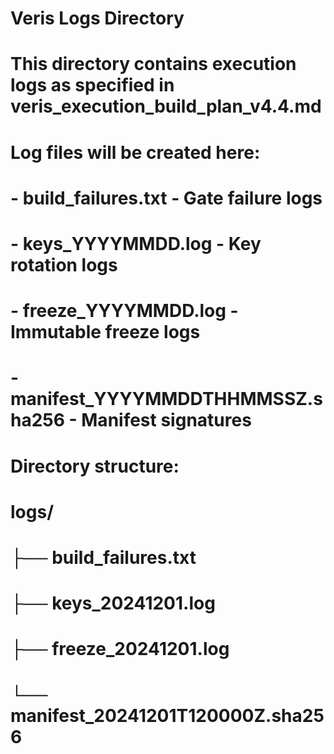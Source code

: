 # Veris Logs Directory

# This directory contains execution logs as specified in veris_execution_build_plan_v4.4.md

# Log files will be created here:

# - build_failures.txt - Gate failure logs

# - keys_YYYYMMDD.log - Key rotation logs

# - freeze_YYYYMMDD.log - Immutable freeze logs

# - manifest_YYYYMMDDTHHMMSSZ.sha256 - Manifest signatures

# Directory structure:

# logs/

# ├── build_failures.txt

# ├── keys_20241201.log

# ├── freeze_20241201.log

# └── manifest_20241201T120000Z.sha256
